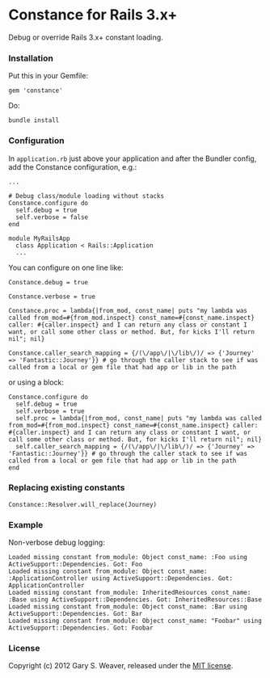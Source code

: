 Constance for Rails 3.x+
=====

Debug or override Rails 3.x+ constant loading.

### Installation

Put this in your Gemfile:

    gem 'constance'

Do:

    bundle install

### Configuration

In `application.rb` just above your application and after the Bundler config, add the Constance configuration, e.g.:

    ...
    
    # Debug class/module loading without stacks
    Constance.configure do
      self.debug = true
      self.verbose = false
    end
    
    module MyRailsApp
      class Application < Rails::Application
      ...

You can configure on one line like:

    Constance.debug = true

    Constance.verbose = true
    
    Constance.proc = lambda{|from_mod, const_name| puts "my lambda was called from_mod=#{from_mod.inspect} const_name=#{const_name.inspect} caller: #{caller.inspect} and I can return any class or constant I want, or call some other class or method. But, for kicks I'll return nil"; nil}
    
    Constance.caller_search_mapping = {/(\/app\/|\/lib\/)/ => {'Journey' => 'Fantastic::Journey'}} # go through the caller stack to see if was called from a local or gem file that had app or lib in the path

or using a block:

    Constance.configure do
      self.debug = true
      self.verbose = true
      self.proc = lambda{|from_mod, const_name| puts "my lambda was called from_mod=#{from_mod.inspect} const_name=#{const_name.inspect} caller: #{caller.inspect} and I can return any class or constant I want, or call some other class or method. But, for kicks I'll return nil"; nil}
      self.caller_search_mapping = {/(\/app\/|\/lib\/)/ => {'Journey' => 'Fantastic::Journey'}} # go through the caller stack to see if was called from a local or gem file that had app or lib in the path
    end

### Replacing existing constants

    Constance::Resolver.will_replace(Journey)

### Example

Non-verbose debug logging:

    Loaded missing constant from_module: Object const_name: :Foo using ActiveSupport::Dependencies. Got: Foo
    Loaded missing constant from_module: Object const_name: :ApplicationController using ActiveSupport::Dependencies. Got: ApplicationController
    Loaded missing constant from_module: InheritedResources const_name: :Base using ActiveSupport::Dependencies. Got: InheritedResources::Base
    Loaded missing constant from_module: Object const_name: :Bar using ActiveSupport::Dependencies. Got: Bar
    Loaded missing constant from_module: Object const_name: "Foobar" using ActiveSupport::Dependencies. Got: Foobar

### License

Copyright (c) 2012 Gary S. Weaver, released under the [MIT license][lic].

[lic]: http://github.com/garysweaver/constance/blob/master/LICENSE
